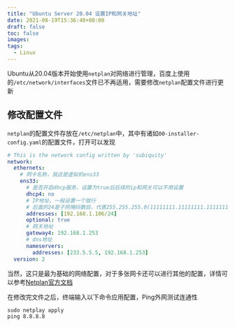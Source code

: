 ```yaml
---
title: "Ubuntu Server 20.04 设置IP和网关地址"
date: 2021-08-19T15:36:40+08:00
draft: false 
toc: false
images:
tags: 
  - Linux
---
```


Ubuntu从20.04版本开始使用`netplan`对网络进行管理，百度上使用的`/etc/network/interfaces`文件已不再适用，需要修改`netplan`配置文件进行更新

## 修改配置文件
`netplan`的配置文件存放在`/etc/netplan`中，其中有诸如`00-installer-config.yaml`的配置文件，打开可以发现

```yaml
# This is the network config written by 'subiquity'
network:
  ethernets:
    # 网卡名称，我这是虚拟机ens33
    ens33:
      # 是否开启dhcp服务，设置为true后后续的ip和网关可以不用设置
      dhcp4: no
      # IP地址，一般设置一个就行
      # 后面的24是子网掩码数目，代表255.255.255.0(11111111.11111111.11111111.00000000)
      addresses: [192.168.1.106/24]
      optional: true
      # 网关地址
      gateway4: 192.168.1.253
      # dns地址
      nameservers:
        addresses: [233.5.5.5, 192.168.1.253]
  version: 2
```

当然，这只是最为基础的网络配置，对于多张网卡还可以进行其他的配置，详情可以参考[Netplan官方文档]("https://netplan.io/examples/")

在修改完文件之后，终端输入以下命令应用配置，Ping外网测试连通性

    sudo netplay apply
    ping 8.8.8.8